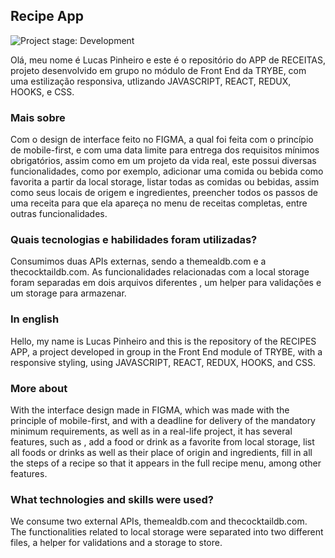 ## Recipe App

<img alt="Project stage: Development" src="https://img.shields.io/badge/Project%20Stage-Development-yellowgreen.svg" />

Olá, meu nome é Lucas Pinheiro e este é o repositório do APP de RECEITAS, projeto desenvolvido em grupo no módulo de Front End da TRYBE, com uma estilização responsiva, utlizando JAVASCRIPT, REACT, REDUX, HOOKS, e CSS.

### Mais sobre

Com o design de interface feito no FIGMA, a qual foi feita com o princípio de mobile-first, e com uma data limite para entrega dos requisitos mínimos obrigatórios, assim como em um projeto da vida real, este possui diversas funcionalidades, como por exemplo, adicionar uma comida ou bebida como favorita a partir da local storage, listar todas as comidas ou bebidas, assim como seus locais de origem e ingredientes, preencher todos os passos de uma receita para que ela apareça no menu de receitas completas, entre outras funcionalidades.

### Quais tecnologias e habilidades foram utilizadas?

Consumimos duas APIs externas, sendo a themealdb.com e a thecocktaildb.com. As funcionalidades relacionadas com a local storage foram separadas em dois arquivos diferentes , um helper para validações e um storage para armazenar.

### In english
Hello, my name is Lucas Pinheiro and this is the repository of the RECIPES APP, a project developed in group in the Front End module of TRYBE, with a responsive styling, using JAVASCRIPT, REACT, REDUX, HOOKS, and CSS.

### More about

With the interface design made in FIGMA, which was made with the principle of mobile-first, and with a deadline for delivery of the mandatory minimum requirements, as well as in a real-life project, it has several features, such as , add a food or drink as a favorite from local storage, list all foods or drinks as well as their place of origin and ingredients, fill in all the steps of a recipe so that it appears in the full recipe menu, among other features.

### What technologies and skills were used?

We consume two external APIs, themealdb.com and thecocktaildb.com. The functionalities related to local storage were separated into two different files, a helper for validations and a storage to store.
